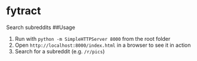 # fytract
Search subreddits
##Usage
1. Run with `python -m SimpleHTTPServer 8000` from the root folder
2. Open `http://localhost:8000/index.html` in a browser to see it in action
3. Search for a subreddit (e.g. `/r/pics`)

